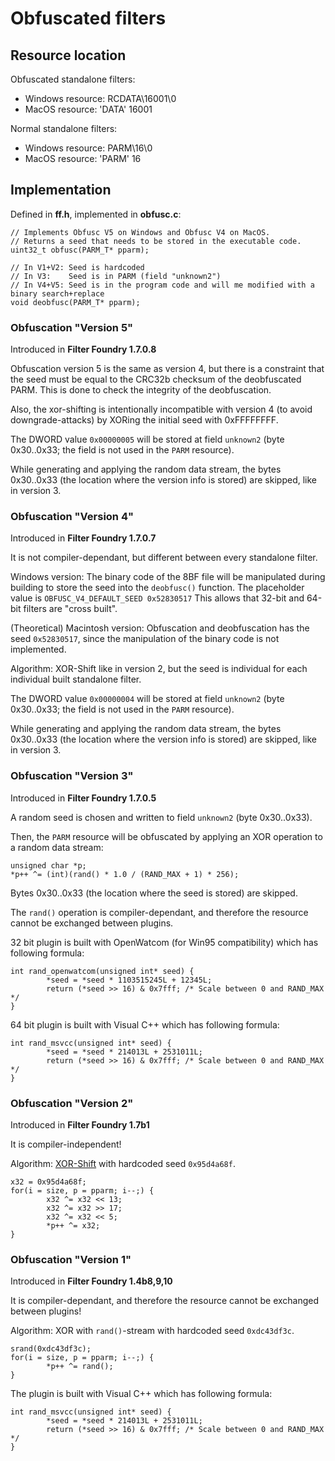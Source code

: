 # Obfuscated filters

## Resource location

Obfuscated standalone filters:
- Windows resource: RCDATA\16001\0
- MacOS resource: 'DATA' 16001

Normal standalone filters:
- Windows resource: PARM\16\0
- MacOS resource: 'PARM' 16

## Implementation

Defined in **ff.h**, implemented in **obfusc.c**:

    // Implements Obfusc V5 on Windows and Obfusc V4 on MacOS.
    // Returns a seed that needs to be stored in the executable code.
    uint32_t obfusc(PARM_T* pparm);

    // In V1+V2: Seed is hardcoded
    // In V3:    Seed is in PARM (field "unknown2")
    // In V4+V5: Seed is in the program code and will me modified with a binary search+replace
    void deobfusc(PARM_T* pparm);

### Obfuscation "Version 5"

Introduced in **Filter Foundry 1.7.0.8**

Obfuscation version 5 is the same as version 4, but there is a constraint
that the seed must be equal to the CRC32b checksum of the deobfuscated PARM.
This is done to check the integrity of the deobfuscation.

Also, the xor-shifting is intentionally incompatible with version 4
(to avoid downgrade-attacks) by XORing the initial seed with 0xFFFFFFFF.

The DWORD value `0x00000005` will be stored at field `unknown2`
(byte 0x30..0x33; the field is not used in the `PARM` resource).

While generating and applying the random data stream, the bytes
0x30..0x33 (the location where the version info is stored) are skipped,
like in version 3.

### Obfuscation "Version 4"

Introduced in **Filter Foundry 1.7.0.7**

It is not compiler-dependant, but different between every standalone filter.

Windows version:
The binary code of the 8BF file will be manipulated during building
to store the seed into the `deobfusc()` function.
The placeholder value is `OBFUSC_V4_DEFAULT_SEED 0x52830517`
This allows that 32-bit and 64-bit filters are "cross built".

(Theoretical) Macintosh version:
Obfuscation and deobfuscation has the seed `0x52830517`, since the
manipulation of the binary code is not implemented.

Algorithm: XOR-Shift like in version 2, but the seed is individual for
each individual built standalone filter.

The DWORD value `0x00000004` will be stored at field `unknown2`
(byte 0x30..0x33; the field is not used in the `PARM` resource).

While generating and applying the random data stream, the bytes
0x30..0x33 (the location where the version info is stored) are skipped,
like in version 3.

### Obfuscation "Version 3"

Introduced in **Filter Foundry 1.7.0.5**

A random seed is chosen and written to field `unknown2` (byte 0x30..0x33).

Then, the `PARM` resource will be obfuscated by applying an XOR operation to a random data stream:

    unsigned char *p;
    *p++ ^= (int)(rand() * 1.0 / (RAND_MAX + 1) * 256);
    
Bytes 0x30..0x33 (the location where the seed is stored) are skipped.

The `rand()` operation is compiler-dependant, and therefore the resource cannot be exchanged between plugins.

32 bit plugin is built with OpenWatcom (for Win95 compatibility) which has following formula:

    int rand_openwatcom(unsigned int* seed) {
            *seed = *seed * 1103515245L + 12345L;
            return (*seed >> 16) & 0x7fff; /* Scale between 0 and RAND_MAX */
    }

64 bit plugin is built with Visual C++ which has following formula:

    int rand_msvcc(unsigned int* seed) {
            *seed = *seed * 214013L + 2531011L;
            return (*seed >> 16) & 0x7fff; /* Scale between 0 and RAND_MAX */
    }

### Obfuscation "Version 2"

Introduced in **Filter Foundry 1.7b1**

It is compiler-independent!

Algorithm: [XOR-Shift](https://de.wikipedia.org/wiki/Xorshift "XOR-Shift") with hardcoded seed `0x95d4a68f`.

    x32 = 0x95d4a68f;
    for(i = size, p = pparm; i--;) {
            x32 ^= x32 << 13;
            x32 ^= x32 >> 17;
            x32 ^= x32 << 5;
            *p++ ^= x32;
    }

### Obfuscation "Version 1"

Introduced in **Filter Foundry 1.4b8,9,10**

It is compiler-dependant, and therefore the resource cannot be exchanged between plugins!

Algorithm: XOR with `rand()`-stream with hardcoded seed `0xdc43df3c`.

    srand(0xdc43df3c);
    for(i = size, p = pparm; i--;) {
            *p++ ^= rand();
    }

The plugin is built with Visual C++ which has following formula:

    int rand_msvcc(unsigned int* seed) {
            *seed = *seed * 214013L + 2531011L;
            return (*seed >> 16) & 0x7fff; /* Scale between 0 and RAND_MAX */
    }

